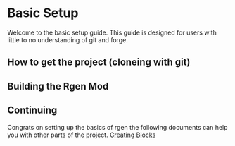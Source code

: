 # Basic Setup
Welcome to the basic setup guide. This guide is designed for users with little to no understanding of git and forge.

## How to get the project (cloneing with git)

## Building the Rgen Mod

## Continuing
Congrats on setting up the basics of rgen the following documents can help you with other parts of the project.
[Creating Blocks](block_guide.md)
